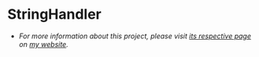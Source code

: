 # StringHandler
- *For more information about this project, please visit [its respective page](https://abdulrahmanmohammadsalem.github.io/CppClasses/StringHandler/) on [my website](https://abdulrahmanmohammadsalem.github.io).*
